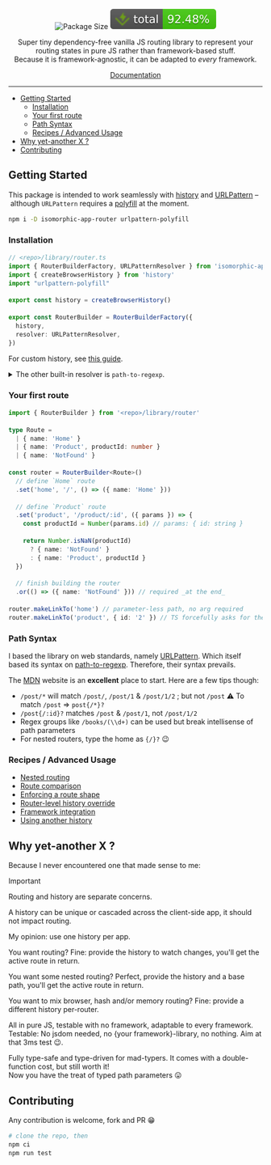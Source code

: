 


<div align="center">

![Package Size](https://deno.bundlejs.com/badge?q=isomorphic-app-router) ![Total coverage](./badges/coverage-total.svg)

Super tiny dependency-free vanilla JS routing library to represent your routing states in pure JS rather than framework-based stuff.<br>
Because it is framework-agnostic, it can be adapted to _every_ framework.

[Documentation](https://sacdenoeuds.github.io/isomorphic-app-router/)

</div>

---

<!-- TOC -->

- [Getting Started](#getting-started)
  - [Installation](#installation)
  - [Your first route](#your-first-route)
  - [Path Syntax](#path-syntax)
  - [Recipes / Advanced Usage](#recipes--advanced-usage)
- [Why yet-another X ?](#why-yet-another-x-)
- [Contributing](#contributing)

<!-- /TOC -->

## Getting Started

This package is intended to work seamlessly with [history](https://npmjs.com/package/history) and [URLPattern](https://developer.mozilla.org/en-US/docs/Web/API/URLPattern) – although `URLPattern` requires a [polyfill](https://npmjs.com/package/urlpattern-polyfill) at the moment.

```sh
npm i -D isomorphic-app-router urlpattern-polyfill
```

### Installation

```ts
// <repo>/library/router.ts
import { RouterBuilderFactory, URLPatternResolver } from 'isomorphic-app-router'
import { createBrowserHistory } from 'history'
import "urlpattern-polyfill"

export const history = createBrowserHistory()

export const RouterBuilder = RouterBuilderFactory({
  history,
  resolver: URLPatternResolver,
})
```

For custom history, see [this guide]().

<details>
<summary>The other built-in resolver is <code>path-to-regexp</code>.</summary>

```ts
import { …, PathToRegexpResolver } from 'isomorphic-app-router'
import { match } from 'path-to-regexp'

export const RouterBuilder = RouterBuilderFactory({
  …
  resolver: PathToRegexpResolver(match),
})
```

</details>

### Your first route

```ts
import { RouterBuilder } from '<repo>/library/router'

type Route =
  | { name: 'Home' }
  | { name: 'Product', productId: number }
  | { name: 'NotFound' }

const router = RouterBuilder<Route>()
  // define `Home` route
  .set('home', '/', () => ({ name: 'Home' }))

  // define `Product` route
  .set('product', '/product/:id', ({ params }) => {
    const productId = Number(params.id) // params: { id: string }

    return Number.isNaN(productId)
      ? { name: 'NotFound' }
      : { name: 'Product', productId }
  })

  // finish building the router
  .or(() => ({ name: 'NotFound' })) // required _at the end_

router.makeLinkTo('home') // parameter-less path, no arg required
router.makeLinkTo('product', { id: '2' }) // TS forcefully asks for the route parameters
```

### Path Syntax

I based the library on web standards, namely [URLPattern](https://developer.mozilla.org/en-US/docs/Web/API/URL_Pattern_API). Which itself based its syntax on [path-to-regexp](https://github.com/pillarjs/path-to-regexp). Therefore, their syntax prevails.

The [MDN](https://developer.mozilla.org/en-US/docs/Web/API/URL_Pattern_API) website is an **excellent** place to start. Here are a few tips though:

- `/post/*` will match `/post/`, `/post/1` & `/post/1/2` ; but not `/post` :warning:
  To match `/post` => `post{/*}?`
- `/post{/:id}?` matches `/post` & `/post/1`, not `/post/1/2`
- Regex groups like `/books/(\\d+)` can be used but break intellisense of path parameters
- For nested routers, type the home as `{/}?` 😉

### Recipes / Advanced Usage

- [Nested routing](./guides/nested-router.md)
- [Route comparison](./guides/route-comparison.md)
- [Enforcing a route shape](./guides/enforcing-a-route-shape.md)
- [Router-level history override](./guides/router-level-history-override.md)
- [Framework integration](./guides/framework-integration.md)
- [Using another history](./guides/using-another-history.md)

## Why yet-another X ?

Because I never encountered one that made sense to me:

> [!Important]
> Routing and history are separate concerns.
> 
> A history can be unique or cascaded across the client-side app, it should not impact routing.

My opinion: use one history per app.

You want routing? Fine: provide the history to watch changes, you'll get the active route in return.

You want some nested routing? Perfect, provide the history and a base path, you'll get the active route in return.

You want to mix browser, hash and/or memory routing? Fine: provide a different history per-router.

All in pure JS, testable with no framework, adaptable to every framework.<br>
Testable: No jsdom needed, no {your framework}-library, no nothing. Aim at that 3ms test 😉.

Fully type-safe and type-driven for mad-typers. It comes with a double-function cost, but still worth it!<br>
Now you have the treat of typed path parameters 😛

## Contributing

Any contribution is welcome, fork and PR 😁

```sh
# clone the repo, then
npm ci
npm run test
```
